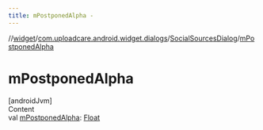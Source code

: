 ```yaml
---
title: mPostponedAlpha -
---
```

//[widget](../../index.md)/[com.uploadcare.android.widget.dialogs](../index.md)/[SocialSourcesDialog](index.md)/[mPostponedAlpha](m-postponed-alpha.md)



# mPostponedAlpha  
[androidJvm]  
Content  
val [mPostponedAlpha](m-postponed-alpha.md): [Float](https://kotlinlang.org/api/latest/jvm/stdlib/kotlin/-float/index.html)  



